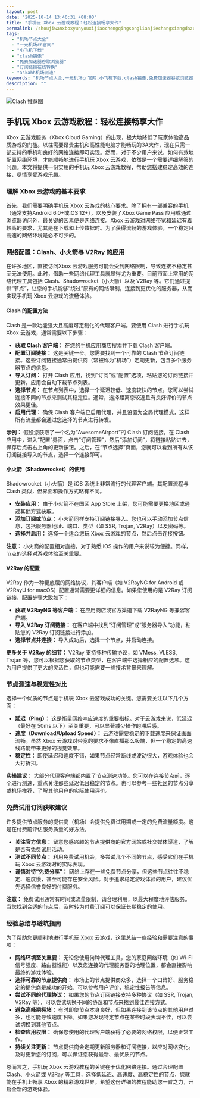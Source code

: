 ```yaml
---
layout: post
date: "2025-10-14 13:46:31 +08:00"
title: "手机玩 Xbox 云游戏教程：轻松连接畅享大作"
permalink: /shoujiwanxboxyunyouxijiaochengqingsonglianjiechangxiangdazuo/
tags:
  - "机场节点大全"
  - "一元机场cn官网"
  - "小飞机下载"
  - "clash镜像"
  - "免费加速器谷歌浏览器"
  - "订阅链接在线转换"
  - "askahh机场测速"
keywords: "机场节点大全,一元机场cn官网,小飞机下载,clash镜像,免费加速器谷歌浏览器,订阅链接在线转换,askahh机场测速"
description: ""
---
```


![Clash 推荐图](https://clashjd.github.io/assets/img/机场节点购买.png)

## 手机玩 Xbox 云游戏教程：轻松连接畅享大作


<p>Xbox 云游戏服务（Xbox Cloud Gaming）的出现，极大地降低了玩家体验高品质游戏的门槛。以往需要昂贵主机和高性能电脑才能畅玩的3A大作，现在只需一部支持的手机和良好的网络连接即可实现。然而，对于不少用户来说，如何有效地配置网络环境，才能顺畅地进行手机玩 Xbox 云游戏，依然是一个需要详细解答的问题。本文将提供一份实用的手机玩 Xbox 云游戏教程，帮助您搭建稳定高效的连接，尽情享受游戏乐趣。</p>

<h3>理解 Xbox 云游戏的基本要求</h3>
<p>首先，我们需要明确手机玩 Xbox 云游戏的核心要求。除了拥有一部兼容的手机（通常支持Android 6.0+或iOS 12+），以及安装了Xbox Game Pass 应用或通过浏览器访问外，最关键的因素便是网络连接。Xbox 云游戏对网络带宽和延迟有着较高的要求，尤其是在下载和上传数据时。为了获得流畅的游戏体验，一个稳定且高速的网络环境是必不可少的。</p>

<h3>网络配置：Clash、小火箭与 V2Ray 的应用</h3>
<p>在许多地区，直接访问Xbox 云游戏服务可能会受到网络限制，导致连接不稳定甚至无法使用。此时，借助一些网络代理工具就显得尤为重要。目前市面上常用的网络代理工具包括 Clash、Shadowrocket（小火箭）以及 V2Ray 等。它们通过提供“节点”，让您的手机能够“绕过”原有的网络限制，连接到更优化的服务器，从而实现手机玩 Xbox 云游戏的流畅体验。</p>

<h4>Clash 的配置方法</h4>
<p>Clash 是一款功能强大且高度可定制化的代理客户端。要使用 Clash 进行手机玩 Xbox 云游戏，通常需要以下步骤：</p>
<ul>
    <li><strong>获取 Clash 客户端：</strong> 在您的手机应用商店搜索并下载 Clash 客户端。</li>
    <li><strong>配置订阅链接：</strong> 这是关键一步。您需要找到一个可靠的 Clash 节点订阅链接。这些订阅链接通常由提供商（常被称为“机场”）定期更新，包含多个服务器节点的信息。</li>
    <li><strong>导入订阅：</strong> 打开 Clash 应用，找到“订阅”或“配置”选项，粘贴您的订阅链接并更新。应用会自动下载节点列表。</li>
    <li><strong>选择节点：</strong> 在节点列表中，选择一个延迟较低、速度较快的节点。您可以尝试连接不同的节点来测试其稳定性。通常，选择距离您较近且有良好评价的节点效果更佳。</li>
    <li><strong>启用代理：</strong> 确保 Clash 客户端已启用代理，并且设置为全局代理模式，这样所有流量都会通过您选择的节点进行转发。</li>
</ul>
<p><strong>示例：</strong> 假设您获取了一个名为“AwesomeAirport”的 Clash 订阅链接。在 Clash 应用中，进入“配置”界面，点击“订阅管理”，然后“添加订阅”，将链接粘贴进去，保存后点击右上角的更新按钮。之后，在“节点选择”页面，您就可以看到所有从该订阅链接导入的节点，选择一个连接即可。</p>

<h4>小火箭（Shadowrocket）的使用</h4>
<p>Shadowrocket（小火箭）是 iOS 系统上非常流行的代理客户端。其配置流程与 Clash 类似，但界面和操作方式略有不同。</p>
<ul>
    <li><strong>安装应用：</strong> 由于小火箭不在国区 App Store 上架，您可能需要更换地区或通过其他方式获取。</li>
    <li><strong>添加订阅或节点：</strong> 小火箭同样支持订阅链接导入。您也可以手动添加节点信息，包括服务器地址、端口、类型（如 SSR, Trojan, V2Ray）以及密码等。</li>
    <li><strong>选择并启用：</strong> 选择一个适合您玩 Xbox 云游戏的节点，然后点击连接按钮。</li>
</ul>
<p><strong>注意：</strong> 小火箭的配置相对直接，对于熟悉 iOS 操作的用户来说较为便捷。同样，节点的选择对游戏体验至关重要。</p>

<h4>V2Ray 的配置</h4>
<p>V2Ray 作为一种更底层的网络协议，其客户端（如 V2RayNG for Android 或 V2RayU for macOS）配置通常需要更详细的信息。如果您使用的是 V2Ray 订阅链接，配置步骤大致如下：</p>
<ul>
    <li><strong>获取 V2RayNG 等客户端：</strong> 在应用商店或官方渠道下载 V2RayNG 等兼容客户端。</li>
    <li><strong>导入 V2Ray 订阅链接：</strong> 在客户端中找到“订阅管理”或“服务器导入”功能，粘贴您的 V2Ray 订阅链接进行添加。</li>
    <li><strong>选择节点并连接：</strong> 导入成功后，选择一个节点，并启动连接。</li>
</ul>
<p><strong>更多关于 V2Ray 的细节：</strong> V2Ray 支持多种传输协议，如 VMess, VLESS, Trojan 等，您可以根据您获取的节点类型，在客户端中选择相应的配置选项。这为用户提供了更大的灵活性，但也可能需要一些技术背景来理解。</p>

<h3>节点测速与稳定性对比</h3>
<p>选择一个优质的节点是手机玩 Xbox 云游戏成功的关键。您需要关注以下几个方面：</p>
<ul>
    <li><strong>延迟（Ping）：</strong> 这是衡量网络响应速度的重要指标。对于云游戏来说，低延迟（最好在 50ms 以下）至关重要，可以显著减少操作的滞后感。</li>
    <li><strong>速度（Download/Upload Speed）：</strong> 云游戏需要稳定的下载速度来保证画面流畅。虽然 Xbox 云游戏对带宽的要求不像直播那么极端，但一个稳定的高速线路能带来更好的视觉效果。</li>
    <li><strong>稳定性：</strong> 即使延迟和速度不错，如果节点经常断线或波动很大，游戏体验也会大打折扣。</li>
</ul>
<p><strong>实操建议：</strong> 大部分代理客户端都内置了节点测速功能。您可以在连接节点前，逐个进行测速，重点关注那些延迟低且稳定的节点。也可以参考一些社区的节点分享或机场推荐，了解其他用户的实际使用评价。</p>

<h3>免费试用订阅获取建议</h3>
<p>许多提供节点服务的提供商（机场）会提供免费试用期或一定的免费流量额度。这是在付费前评估服务质量的好方法。</p>
<ul>
    <li><strong>关注官方信息：</strong> 留意您感兴趣的节点提供商的官方网站或社交媒体渠道，了解是否有免费试用活动。</li>
    <li><strong>测试不同节点：</strong> 利用免费试用机会，多尝试几个不同的节点，感受它们在手机玩 Xbox 云游戏时的实际表现。</li>
    <li><strong>谨慎对待“免费分享”：</strong> 网络上存在一些免费节点分享，但这些节点往往不稳定、速度慢，甚至可能存在安全风险。对于追求稳定游戏体验的用户，建议优先选择信誉良好的付费服务。</li>
</ul>
<p><strong>注意：</strong> 免费试用通常有时间或流量限制，请合理利用，以最大程度地评估服务。当您找到合适的节点后，及时转为付费订阅可以保证长期稳定的使用。</p>

<h3>经验总结与避坑指南</h3>
<p>为了帮助您更顺利地进行手机玩 Xbox 云游戏，这里总结一些经验和需要注意的事项：</p>
<ul>
    <li><strong>网络环境至关重要：</strong> 无论您使用何种代理工具，您的家庭网络环境（如 Wi-Fi 信号强度、路由器性能）以及您连接的代理服务器的地理位置，都会直接影响最终的游戏体验。</li>
    <li><strong>选择可靠的节点提供商：</strong> 市场上的节点提供商众多，选择一个口碑好、服务稳定的提供商是成功的开始。可以参考用户评价、稳定性报告等信息。</li>
    <li><strong>尝试不同的代理协议：</strong> 如果您的节点订阅链接支持多种协议（如 SSR, Trojan, V2Ray 等），可以尝试切换不同的协议和节点来找到最佳连接方式。</li>
    <li><strong>避免高峰期拥堵：</strong> 有时即使节点本身良好，但如果连接到该节点的其他用户过多，也可能导致速度下降。如果您发现特定节点在某些时段表现不佳，可以尝试切换到其他节点。</li>
    <li><strong>检查应用权限：</strong> 确保您使用的代理客户端获得了必要的网络权限，以便正常工作。</li>
    <li><strong>持续关注更新：</strong> 节点提供商会定期更新服务器和订阅链接，以应对网络变化。及时更新您的订阅，可以保证您获得最新、最优质的节点。</li>
</ul>
<p>总而言之，手机玩 Xbox 云游戏教程的关键在于优化网络连接。通过合理配置 Clash、小火箭或 V2Ray 等工具，选择低延迟、高速度、高稳定性的节点，您就能在手机上畅享 Xbox 的精彩游戏世界。希望这份详细的教程能助您一臂之力，开启全新的游戏体验。</p>